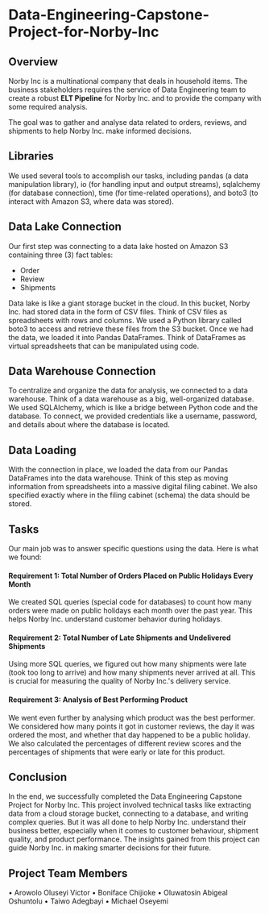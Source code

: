 
# Data-Engineering-Capstone-Project-for-Norby-Inc

## Overview

Norby Inc is a multinational company that deals in household items. The business stakeholders requires the service of Data Engineering team to create a robust **ELT Pipeline** for Norby Inc. and to provide the company with some required analysis. 

The goal was to gather and analyse data related to orders, reviews, and shipments to help Norby Inc. make informed decisions.

## Libraries
We used several tools to accomplish our tasks, 
including pandas (a data manipulation library), io (for handling input and output streams), sqlalchemy (for database connection), time (for time-related operations), and boto3 (to interact with Amazon S3, where data was stored).

## Data Lake Connection
Our first step was connecting to a data lake hosted on Amazon S3 containing three (3) fact tables:
 - Order
 - Review
 - Shipments

Data lake is like a giant storage bucket in the cloud. In this bucket, Norby Inc. had stored data in the form of CSV files. Think of CSV files as spreadsheets with rows and columns. We used a Python library called boto3 to access and retrieve these files from the S3 bucket.
Once we had the data, we loaded it into Pandas DataFrames. Think of DataFrames as virtual spreadsheets that can be manipulated using code.

## Data Warehouse Connection
To centralize and organize the data for analysis, we connected to a data warehouse. Think of a data warehouse as a big, well-organized database. We used SQLAlchemy, which is like a bridge between Python code and the database. To connect, we provided credentials like a username, password, and details about where the database is located.

## Data Loading
With the connection in place, we loaded the data from our Pandas DataFrames into the data warehouse. Think of this step as moving information from spreadsheets into a massive digital filing cabinet. We also specified exactly where in the filing cabinet (schema) the data should be stored.

## Tasks
Our main job was to answer specific questions using the data. Here is what we found:

#### Requirement 1: Total Number of Orders Placed on Public Holidays Every Month
We created SQL queries (special code for databases) to count how many orders were made on public holidays each month over the past year. This helps Norby Inc. understand customer behavior during holidays.

#### Requirement 2: Total Number of Late Shipments and Undelivered Shipments
Using more SQL queries, we figured out how many shipments were late (took too long to arrive) and how many shipments never arrived at all. This is crucial for measuring the quality of Norby Inc.'s delivery service.
#### Requirement 3: Analysis of Best Performing Product
We went even further by analysing which product was the best performer. We considered how many points it got in customer reviews, the day it was ordered the most, and whether that day happened to be a public holiday. We also calculated the percentages of different review scores and the percentages of shipments that were early or late for this product.

## Conclusion
In the end, we successfully completed the Data Engineering Capstone Project for Norby Inc. This project involved technical tasks like extracting data from a cloud storage bucket, connecting to a database, and writing complex queries. But it was all done to help Norby Inc. understand their business better, especially when it comes to customer behaviour, shipment quality, and product performance. The insights gained from this project can guide Norby Inc. in making smarter decisions for their future.

## Project Team Members
•	Arowolo Oluseyi Victor
•	Boniface Chijioke
•	Oluwatosin Abigeal Oshuntolu
•	Taiwo Adegbayi
•	Michael Oseyemi



